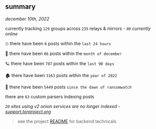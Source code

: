 
## summary
_december 10th, 2022_

currently tracking `129` groups across `235` relays & mirrors - _`90` currently online_

⏲ there have been `6` posts within the `last 24 hours`

🦈 there have been `86` posts within the `month of december`

🪐 there have been `787` posts within the `last 90 days`

🏚 there have been `3163` posts within the `year of 2022`

🦕 there have been `5449` posts `since the dawn of ransomwatch`

there are `63` custom parsers indexing posts

_`20` sites using v2 onion services are no longer indexed - [support.torproject.org](https://support.torproject.org/onionservices/v2-deprecation/)_

> see the project [README](https://github.com/joshhighet/ransomwatch#ransomwatch--) for backend technicals
